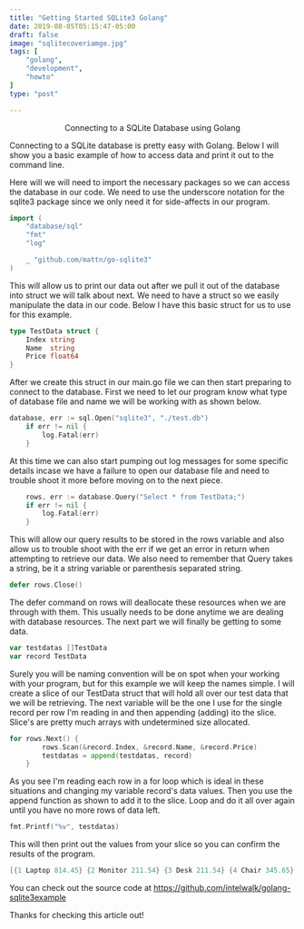 ```yaml
---
title: "Getting Started SQLite3 Golang"
date: 2019-08-05T05:15:47-05:00
draft: false
image: "sqlitecoveriamge.jpg"
tags: [
	"golang",
	"development",
	"howto"
]
type: "post"

---
```

<center>Connecting to a SQLite Database using Golang</center>

Connecting to a SQLite database is pretty easy with Golang.  Below I will show you a basic example of how to access data and print it out to the command line.

Here will we will need to import the necessary packages so we can access the database in our code.  We need to use the underscore notation for the sqlite3 package since we only need it for side-affects in our program.

```go
import (
	"database/sql"
	"fmt"
	"log"

	_ "github.com/mattn/go-sqlite3"
)
```
This will allow us to print our data out after we pull it out of the database into struct we will talk about next.  We need to have a struct so we easily manipulate the data in our code.  Below I have this basic struct for us to use for this example.

```go
type TestData struct {
	Index string
	Name  string
	Price float64
}
```

After we create this struct in our main.go file we can then start preparing to connect to the database. First we need to let our program know what type of database file and name we will be working with as shown below.

```go
database, err := sql.Open("sqlite3", "./test.db")
	if err != nil {
		log.Fatal(err)
	}
```

At this time we can also start pumping out log messages for some specific details incase we have a failure to open our database file and need to trouble shoot it more before moving on to the next piece.

```go
	rows, err := database.Query("Select * from TestData;")
	if err != nil {
		log.Fatal(err)
	}
```
This will allow our query results to be stored in the rows variable and also allow us to trouble shoot with the err if we get an error in return when attempting to retrieve our data.  We also need to remember that Query takes a string, be it a string variable or parenthesis separated string.

```go
defer rows.Close()
```
The defer command on rows will deallocate these resources when we are through with them.  This usually needs to be done anytime we are dealing with database resources.  The next part we will finally be getting to some data.

```go
var testdatas []TestData
var record TestData
```
Surely you will be naming convention will be on spot when your working with your program, but for this example we will keep the names simple.  I will create a slice of our TestData struct that will hold all over our test data that we will be retrieving.  The next variable will be the one I use for the single record per row I'm reading in and then appending (adding) ito the slice.  Slice's are pretty much arrays with undetermined size allocated.

```go
for rows.Next() {
		rows.Scan(&record.Index, &record.Name, &record.Price)
		testdatas = append(testdatas, record)
	}
```
As you see I'm reading each row in a for loop which is ideal in these situations and changing my variable record's data values.  Then you use the append function as shown to add it to the slice.  Loop and do it all over again until you have no more rows of data left.

```go
fmt.Printf("%v", testdatas)

```
This will then print out the values from your slice so you can confirm the results of the program.

```go
[{1 Laptop 814.45} {2 Monitor 211.54} {3 Desk 211.54} {4 Chair 345.65} {5 Mouse 45.67}]
```
You can check out the source code at https://github.com/intelwalk/golang-sqlite3example

Thanks for checking this article out!